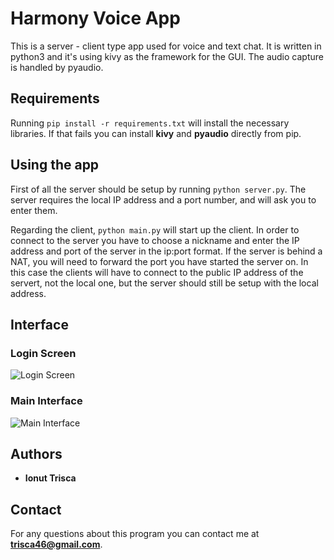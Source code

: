 # Harmony Voice App
This is a server - client type app used for voice and text chat. It is written in python3 and it's using kivy as the framework for the GUI. The audio capture is handled by pyaudio.

## Requirements
Running `pip install -r requirements.txt` will install the necessary libraries. If that fails you can install **kivy** and **pyaudio** directly from pip.

## Using the app
First of all the server should be setup by running `python server.py`. The server requires the local IP address and a port number, and will ask you to enter them.

Regarding the client, `python main.py` will start up the client. In order to connect to the server you have to choose a nickname and enter the IP address and port of the server in the ip:port format.
If the server is behind a NAT, you will need to forward the port you have started the server on. In this case the clients will have to connect to the public IP address of the servert, not the local one, but the server should still be setup with the local address.

## Interface

### Login Screen
![Login Screen](https://i.imgur.com/9fL1eZW.png)

### Main Interface
![Main Interface](https://i.imgur.com/5L1NWMr.png)

## Authors

* **Ionut Trisca**

## Contact

For any questions about this program you can contact me at **trisca46@gmail.com**.
